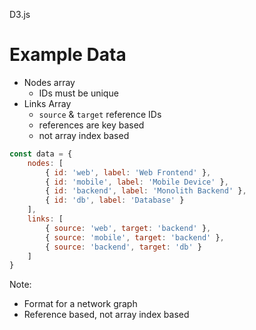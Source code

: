 D3.js

# Example Data

- Nodes array
  - IDs must be unique
- Links Array
	- `source` & `target` reference IDs
	- references are key based
	- not array index based

```javascript
const data = {
	nodes: [
		{ id: 'web', label: 'Web Frontend' },
		{ id: 'mobile', label: 'Mobile Device' },
		{ id: 'backend', label: 'Monolith Backend' },
		{ id: 'db', label: 'Database' }
	],
	links: [
		{ source: 'web', target: 'backend' },
		{ source: 'mobile', target: 'backend' },
		{ source: 'backend', target: 'db' }
	]
}
```

Note:
- Format for a network graph
- Reference based, not array index based